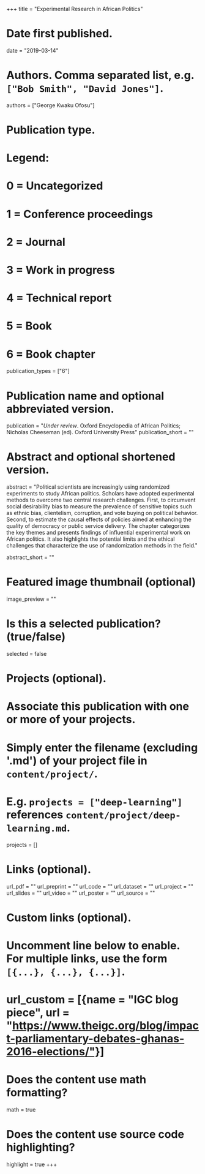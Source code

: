 +++
title = "Experimental Research in African Politics"

# Date first published.
date = "2019-03-14"

# Authors. Comma separated list, e.g. `["Bob Smith", "David Jones"]`.
authors = ["George Kwaku Ofosu"]

# Publication type.
# Legend:
# 0 = Uncategorized
# 1 = Conference proceedings
# 2 = Journal
# 3 = Work in progress
# 4 = Technical report
# 5 = Book
# 6 = Book chapter
publication_types = ["6"]

# Publication name and optional abbreviated version.
publication = "*Under review*. Oxford Encyclopedia of African Politics; Nicholas Cheeseman (ed). Oxford University Press"
 publication_short = ""

# Abstract and optional shortened version.
abstract = "Political scientists are increasingly using randomized experiments to study African politics. Scholars have adopted experimental methods to overcome two central research challenges. First, to circumvent social desirability bias to measure the prevalence of sensitive topics such as ethnic bias, clientelism, corruption, and vote buying on political behavior. Second, to estimate the causal effects of policies aimed at enhancing the quality of democracy or public service delivery. The chapter categorizes the key themes and presents findings of influential experimental work on African politics. It also highlights the potential limits and the ethical challenges that characterize the use of randomization methods in the field." 

abstract_short = ""

# Featured image thumbnail (optional)
image_preview = ""

# Is this a selected publication? (true/false)
selected = false

# Projects (optional).
#   Associate this publication with one or more of your projects.
#   Simply enter the filename (excluding '.md') of your project file in `content/project/`.
#   E.g. `projects = ["deep-learning"]` references `content/project/deep-learning.md`.
projects = []

# Links (optional).
url_pdf = ""
url_preprint = ""
url_code = ""
url_dataset = ""
url_project = ""
url_slides = ""
url_video = ""
url_poster = ""
url_source = ""

# Custom links (optional).
#   Uncomment line below to enable. For multiple links, use the form `[{...}, {...}, {...}]`.
# url_custom = [{name = "IGC blog piece", url = "https://www.theigc.org/blog/impact-parliamentary-debates-ghanas-2016-elections/"}]

# Does the content use math formatting?
math = true

# Does the content use source code highlighting?
highlight = true
+++
